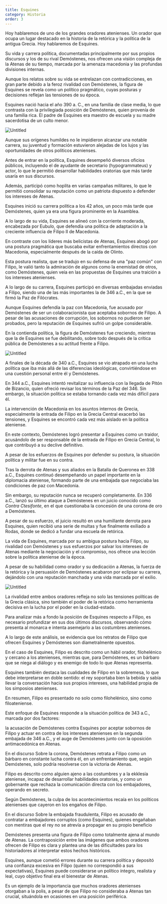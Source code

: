 ```yaml
---
title: Esquines
category: Historia
order: 3
---
```


Hoy hablaremos de uno de los grandes oradores atenienses. Un orador que ocupa un lugar destacado en la historia de la retórica y la política de la antigua Grecia. Hoy hablaremos de Esquines.

Su vida y carrera política, documentadas principalmente por sus propios discursos y los de su rival Demóstenes, nos ofrecen una visión compleja de la Atenas de su tiempo, marcada por la amenaza macedonia y las profundas divisiones internas.

Aunque los relatos sobre su vida se entrelazan con contradicciones, en gran parte debido a la feroz rivalidad con Demóstenes, la figura de Esquines se revela como un político pragmático, cuyas posturas y decisiones reflejan las tensiones de su época.

Esquines nació hacia el año 390 a. C., en una familia de clase media, lo que contrasta con la privilegiada posición de Demóstenes, quien provenía de una familia rica. El padre de Esquines era maestro de escuela y su madre sacerdotisa de un culto menor.

![Untitled]({{site.baseurl}}/images/esquines/image.png)

Aunque sus orígenes humildes no le impidieron alcanzar una notable carrera, su juventud y formación estuvieron alejadas de los lujos y las oportunidades de otros políticos atenienses.

Antes de entrar en la política, Esquines desempeñó diversos oficios públicos, incluyendo el de ayudante de secretario (hypogrammateus) y actor, lo que le permitió desarrollar habilidades oratorias que más tarde usaría en sus discursos.

Además, participó como hoplita en varias campañas militares, lo que le permitió consolidar su reputación como un patriota dispuesto a defender los intereses de Atenas.

Esquines inició su carrera política a los 42 años, un poco más tarde que Demóstenes, quien ya era una figura prominente en la Asamblea.

A lo largo de su vida, Esquines se alineó con la corriente moderada, encabezada por Eubulo, que defendía una política de adaptación a la creciente influencia de Filipo II de Macedonia.

En contraste con los líderes más belicistas de Atenas, Esquines abogó por una postura pragmática que buscaba evitar enfrentamientos directos con Macedonia, especialmente después de la caída de Olinto.

Esta postura realista, que se tradujo en su defensa de una "paz común" con Filipo, le valió tanto la admiración de algunos como la enemistad de otros, como Demóstenes, quien veía en las propuestas de Esquines una traición a los intereses atenienses.

A lo largo de su carrera, Esquines participó en diversas embajadas enviadas a Filipo, siendo una de las más importantes la de 346 a.C., en la que se firmó la Paz de Filócrates.

Aunque Esquines defendía la paz con Macedonia, fue acusado por Demóstenes de ser un colaboracionista que aceptaba sobornos de Filipo. A pesar de las acusaciones de corrupción, los sobornos no pudieron ser probados, pero la reputación de Esquines sufrió un golpe considerable.

En la contienda política, la figura de Demóstenes fue creciendo, mientras que la de Esquines se fue debilitando, sobre todo después de la crítica pública de Demóstenes a su actitud frente a Filipo.

![Untitled]({{site.baseurl}}/images/esquines/image%201.png)

A finales de la década de 340 a.C., Esquines se vio atrapado en una lucha política que iba más allá de las diferencias ideológicas, convirtiéndose en una cuestión personal entre él y Demóstenes.

En 344 a.C., Esquines intentó revitalizar su influencia con la llegada de Pitón de Bizancio, quien ofreció revisar los términos de la Paz del 346. Sin embargo, la situación política se estaba tornando cada vez más difícil para él.

La intervención de Macedonia en los asuntos internos de Grecia, especialmente la entrada de Filipo en la Grecia Central exacerbó las tensiones, y Esquines se encontró cada vez más aislado en la política ateniense.

En este contexto, Demóstenes logró presentar a Esquines como un traidor, acusándolo de ser responsable de la entrada de Filipo en Grecia Central, lo que contribuyó a su declive definitivo.

A pesar de los esfuerzos de Esquines por defender su postura, la situación política y militar fue en su contra.

Tras la derrota de Atenas y sus aliados en la Batalla de Queronea en 338 a.C., Esquines continuó desempeñando un papel importante en la diplomacia ateniense, formando parte de una embajada que negociaba las condiciones de paz con Macedonia.

Sin embargo, su reputación nunca se recuperó completamente. En 336 a.C., lanzó su último ataque a Demóstenes en un juicio conocido como *Contra Ctesifonte*, en el que cuestionaba la concesión de una corona de oro a Demóstenes.

A pesar de su esfuerzo, el juicio resultó en una humillante derrota para Esquines, quien recibió una serie de multas y fue finalmente exiliado a Rodas, donde se dedicó a fundar una escuela de retórica.

La vida de Esquines, marcada por su ambigua postura hacia Filipo, su rivalidad con Demóstenes y sus esfuerzos por salvar los intereses de Atenas mediante la negociación y el compromiso, nos ofrece una lección sobre la política ateniense de la época.

A pesar de su habilidad como orador y su dedicación a Atenas, la fuerza de la retórica y la persuasión de Demóstenes acabaron por eclipsar su carrera, dejándolo con una reputación manchada y una vida marcada por el exilio.

![Untitled]({{site.baseurl}}/images/esquines/image%202.png)

La rivalidad entre ambos oradores refleja no solo las tensiones políticas de la Grecia clásica, sino también el poder de la retórica como herramienta decisiva en la lucha por el poder en la ciudad-estado.

Para analizar más a fondo la posición de Esquines respecto a Filipo, es necesario profundizar en sus dos últimos discursos, observando cómo presenta al monarca e intenta asemejarlo a las costumbres atenienses.

A lo largo de este análisis, se evidencia que los retratos de Filipo que ofrecen Esquines y Demóstenes son diametralmente opuestos.

En el caso de Esquines, Filipo es descrito como un hábil orador, filohelénico y cercano a los atenienses, mientras que, para Demóstenes, es un bárbaro que se niega al diálogo y es enemigo de todo lo que Atenas representa.

Esquines también destaca las cualidades de Filipo en la sobremesa, lo que debe interpretarse en doble sentido: el rey soportaba bien la bebida y sabía llevar la conversación hacia sus propios intereses, una habilidad propia de los simposios atenienses.

En resumen, Filipo es presentado no solo como filohelénico, sino como filoateniense.

Este enfoque de Esquines responde a la situación política de 343 a.C., marcada por dos factores:

la acusación de Demóstenes contra Esquines por aceptar sobornos de Filipo y actuar en contra de los intereses atenienses en la segunda embajada de 346 a.C., y el auge de Demóstenes junto con la oposición antimacedónica en Atenas.

En el discurso Sobre la corona, Demóstenes retrata a Filipo como un bárbaro en constante lucha contra él, en un enfrentamiento que, según Demóstenes, solo podría resolverse con la victoria de Atenas.

Filipo es descrito como alguien ajeno a las costumbres y a la ekklesía ateniense, incapaz de desarrollar habilidades oratorias, y como un gobernante que rechaza la comunicación directa con los embajadores, operando en secreto.

Según Demóstenes, la culpa de los acontecimientos recaía en los políticos atenienses que cayeron en los engaños de Filipo.

En el discurso Sobre la embajada fraudulenta, Filipo es acusado de contratar a embajadores corruptos (como Esquines), quienes engañaban con mentiras que el rey no se atrevía a propagar en su propio beneficio

Demóstenes presenta una figura de Filipo como totalmente ajena al mundo de Atenas. La contraposición entre las imágenes que ambos oradores ofrecen de Filipo es clara y plantea una de las dificultades para los historiadores al interpretar estos hechos históricos.

Esquines, aunque cometió errores durante su carrera política y depositó una confianza excesiva en Filipo (quien no correspondió a sus expectativas), Esquines puede considerarse un político íntegro, realista y leal, cuyo objetivo final era el bienestar de Atenas.

Es un ejemplo de la importancia que muchos oradores atenienses otorgaban a la polis, a pesar de que Filipo no consideraba a Atenas tan crucial, situándola en ocasiones en una posición periférica.